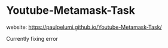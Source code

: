 # Youtube-Metamask-Task

website:
https://paulpelumi.github.io/Youtube-Metamask-Task/

Currently fixing error
